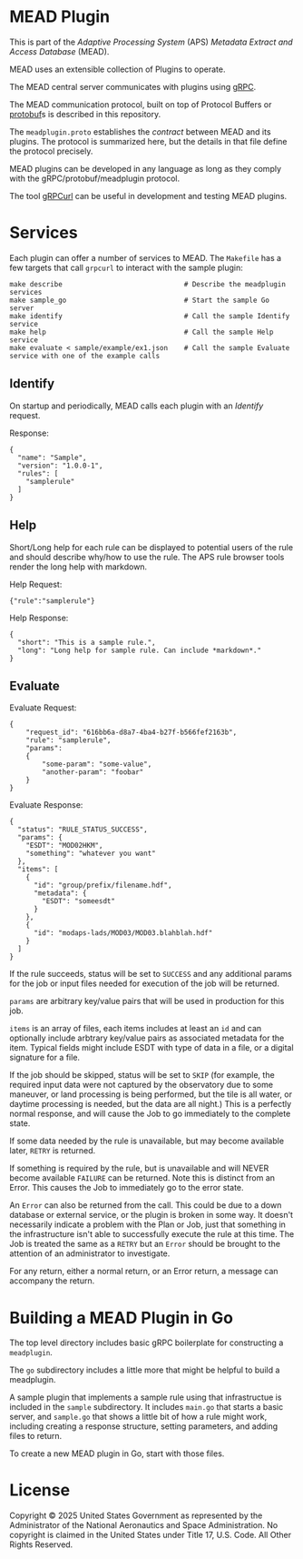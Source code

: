 # MEAD Plugin

This is part of the _Adaptive Processing System_ (APS) _Metadata Extract and Access Database_ (MEAD).

MEAD uses an extensible collection of Plugins to operate.

The MEAD central server communicates with plugins using [gRPC](https://grpc.io).

The MEAD communication protocol, built on top of Protocol Buffers or [protobuf](https://protobuf.dev/)s is
described in this repository.

The ```meadplugin.proto``` establishes the *contract* between MEAD and its plugins.  The protocol is 
summarized here, but the details in that file define the protocol precisely.

MEAD plugins can be developed in any language as long as they comply with the gRPC/protobuf/meadplugin protocol.

The tool [gRPCurl](https://github.com/fullstorydev/grpcurl) can be useful in development and testing MEAD plugins.

# Services

Each plugin can offer a number of services to MEAD.   The ```Makefile``` has a few targets that call ```grpcurl```
to interact with the sample plugin:

```
make describe                              # Describe the meadplugin services
make sample_go                             # Start the sample Go server
make identify                              # Call the sample Identify service
make help                                  # Call the sample Help service
make evaluate < sample/example/ex1.json    # Call the sample Evaluate service with one of the example calls
```

## Identify

On startup and periodically, MEAD calls each plugin with an _Identify_ request.

Response:
```
{
  "name": "Sample",
  "version": "1.0.0-1",
  "rules": [
    "samplerule"
  ]
}
```

## Help

Short/Long help for each rule can be displayed to potential users of the rule and should describe why/how to use the rule.
The APS rule browser tools render the long help with markdown.

Help Request:
```
{"rule":"samplerule"}
```

Help Response:
```
{
  "short": "This is a sample rule.",
  "long": "Long help for sample rule. Can include *markdown*."
}
```

## Evaluate

Evaluate Request:
```
{
    "request_id": "616bb6a-d8a7-4ba4-b27f-b566fef2163b",
    "rule": "samplerule",
    "params":
    {
        "some-param": "some-value",
        "another-param": "foobar"
    }
}
```

Evaluate Response:
```
{
  "status": "RULE_STATUS_SUCCESS",
  "params": {
    "ESDT": "MOD02HKM",
    "something": "whatever you want"
  },
  "items": [
    {
      "id": "group/prefix/filename.hdf",
      "metadata": {
        "ESDT": "someesdt"
      }
    },
    {
      "id": "modaps-lads/MOD03/MOD03.blahblah.hdf"
    }
  ]
}
```

If the rule succeeds, status will be set to ```SUCCESS``` and any additional params for the job
or input files needed for execution of the job will be returned.

```params``` are arbitrary key/value pairs that will be used in production for this job.

```items``` is an array of files, each items includes at least an ```id``` and can optionally include
arbtrary key/value pairs as associated metadata for the item.  Typical fields might include ESDT
with type of data in a file, or a digital signature for a file.

If the job should be skipped, status will be set to ```SKIP``` (for example, the required input
data were not captured by the observatory due to some maneuver, or land processing is being
performed, but the tile is all water, or daytime processing is needed, but the data are all night.)
This is a perfectly normal response, and will cause the Job to go immediately to the complete state.

If some data needed by the rule is unavailable, but may become available later, ```RETRY``` is
returned. 

If something is required by the rule, but is unavailable and will NEVER become available ```FAILURE```
can be returned.   Note this is distinct from an Error.  This causes the Job to immediately go to
the error state.

An ```Error``` can also be returned from the call.  This could be due to a down database or
external service, or the plugin is broken in some way.  It doesn't necessarily indicate a problem
with the Plan or Job, just that something in the infrastructure isn't able to successfully execute
the rule at this time.  The Job is treated the same as a ```RETRY``` but an ```Error``` should be brought
to the attention of an administrator to investigate.

For any return, either a normal return, or an Error return, a message can accompany the return.

# Building a MEAD Plugin in Go

The top level directory includes basic gRPC boilerplate for constructing a ```meadplugin```.

The ```go``` subdirectory includes a little more that might be helpful to build a meadplugin.

A sample plugin that implements a sample rule using that infrastructue is included in the ```sample``` 
subdirectory.  It includes ```main.go``` that starts a basic server, and ```sample.go``` that shows
a little bit of how a rule might work, including creating a response structure, setting parameters, 
and adding files to return.

To create a new MEAD plugin in Go, start with those files.

# License
Copyright © 2025 United States Government as represented by the Administrator 
of the National Aeronautics and Space Administration. No copyright is claimed 
in the United States under Title 17, U.S. Code. All Other Rights Reserved.
